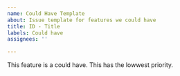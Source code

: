 ```yaml
---
name: Could Have Template
about: Issue template for features we could have
title: ID - Title
labels: Could have
assignees: ''

---
```


This feature is a could have. This has the lowwest priority.
